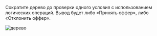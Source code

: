 Сократите дерево до проверки одного условия с использованием логических операций. Вывод будет либо «Принять оффер», либо «Отклонить оффер».

![дерево](https://cooing-perigee-a39.notion.site/image/https%3A%2F%2Fprod-files-secure.s3.us-west-2.amazonaws.com%2F8515e6a5-3b7d-439d-aa63-edaec65c26ff%2F20429e01-ca94-4083-bf0f-23105028366e%2F9.png?table=block&id=630e4de4-660f-44ec-9fed-7b977df1e89f&spaceId=8515e6a5-3b7d-439d-aa63-edaec65c26ff&width=2000&userId=&cache=v2)